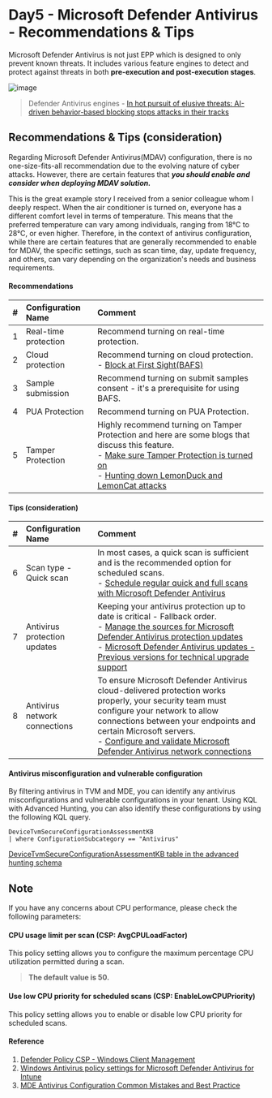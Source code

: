 # Day5 - Microsoft Defender Antivirus - Recommendations & Tips
Microsoft Defender Antivirus is not just EPP which is designed to only prevent known threats. It includes various feature engines to detect and protect against threats in both **pre-execution and post-execution stages**.

![image](https://github.com/LearningKijo/SecurityResearcher-Note/assets/120234772/da052b9d-cf65-47da-9727-eff144aff868)
> Defender Antivirus engines - [In hot pursuit of elusive threats: AI-driven behavior-based blocking stops attacks in their tracks](https://www.microsoft.com/en-us/security/blog/2019/10/08/in-hot-pursuit-of-elusive-threats-ai-driven-behavior-based-blocking-stops-attacks-in-their-tracks/) 

## Recommendations & Tips (consideration)
Regarding Microsoft Defender Antivirus(MDAV) configuration, there is no one-size-fits-all recommendation due to the evolving nature of cyber attacks. 
However, there are certain features that ***you should enable and consider when deploying MDAV solution.***

This is the great example story I received from a senior colleague whom I deeply respect. When the air conditioner is turned on, everyone has a different comfort level in terms of temperature. This means that the preferred temperature can vary among individuals, ranging from 18°C to 28°C, or even higher. Therefore, in the context of antivirus configuration, while there are certain features that are generally recommended to enable for MDAV, the specific settings, such as scan time, day, update frequency, and others, can vary depending on the organization's needs and business requirements.

#### Recommendations
| # | Configuration Name | Comment |
| :-- | :-- | :-- | 
| 1 | Real-time protection | Recommend turning on real-time protection. |
| 2 | Cloud protection | Recommend turning on cloud protection. <br> - [Block at First Sight(BAFS)](https://learn.microsoft.com/en-us/microsoft-365/security/defender-endpoint/configure-block-at-first-sight-microsoft-defender-antivirus?view=o365-worldwide) |
| 3 | Sample submission | Recommend turning on submit samples consent - it's a prerequisite for using BAFS. |
| 4 | PUA Protection | Recommend turning on PUA Protection.
| 5 | Tamper Protection | Highly recommend turning on Tamper Protection and here are some blogs that discuss this feature. <br> - [Make sure Tamper Protection is turned on](https://techcommunity.microsoft.com/t5/microsoft-defender-for-endpoint/make-sure-tamper-protection-is-turned-on/ba-p/2695568) <br> - [Hunting down LemonDuck and LemonCat attacks](https://www.microsoft.com/en-us/security/blog/2021/07/29/when-coin-miners-evolve-part-2-hunting-down-lemonduck-and-lemoncat-attacks/) |

#### Tips (consideration)
| # | Configuration Name | Comment |
| :-- | :-- | :-- | 
| 6 | Scan type - Quick scan | In most cases, a quick scan is sufficient and is the recommended option for scheduled scans. <br> - [Schedule regular quick and full scans with Microsoft Defender Antivirus](https://learn.microsoft.com/en-us/microsoft-365/security/defender-endpoint/schedule-antivirus-scans?view=o365-worldwide)|
| 7 | Antivirus protection updates |Keeping your antivirus protection up to date is critical - Fallback order. <br> - [Manage the sources for Microsoft Defender Antivirus protection updates](https://learn.microsoft.com/en-us/microsoft-365/security/defender-endpoint/manage-protection-updates-microsoft-defender-antivirus?view=o365-worldwide)<br> - [Microsoft Defender Antivirus updates - Previous versions for technical upgrade support](https://learn.microsoft.com/en-us/microsoft-365/security/defender-endpoint/msda-updates-previous-versions-technical-upgrade-support?view=o365-worldwide) |
| 8 | Antivirus network connections | To ensure Microsoft Defender Antivirus cloud-delivered protection works properly, your security team must configure your network to allow connections between your endpoints and certain Microsoft servers. <br> - [Configure and validate Microsoft Defender Antivirus network connections](https://learn.microsoft.com/en-us/microsoft-365/security/defender-endpoint/configure-network-connections-microsoft-defender-antivirus?view=o365-worldwide) | 

#### Antivirus misconfiguration and vulnerable configuration
By filtering antivirus in TVM and MDE, you can identify any antivirus misconfigurations and vulnerable configurations in your tenant. 
Using KQL with Advanced Hunting, you can also identify these configurations by using the following KQL query.

```kql
DeviceTvmSecureConfigurationAssessmentKB
| where ConfigurationSubcategory == "Antivirus"
```
[DeviceTvmSecureConfigurationAssessmentKB table in the advanced hunting schema](https://learn.microsoft.com/en-us/microsoft-365/security/defender/advanced-hunting-devicetvmsecureconfigurationassessmentkb-table?view=o365-worldwide)

## Note
If you have any concerns about CPU performance, please check the following parameters:
 
#### CPU usage limit per scan (CSP: AvgCPULoadFactor) <br>
This policy setting allows you to configure the maximum percentage CPU utilization permitted during a scan. 
> **The default value is 50.**
#### Use low CPU priority for scheduled scans (CSP: EnableLowCPUPriority)
This policy setting allows you to enable or disable low CPU priority for scheduled scans.


#### Reference
1. [Defender Policy CSP - Windows Client Management](https://learn.microsoft.com/en-us/windows/client-management/mdm/policy-csp-defender?WT.mc_id=Portal-fx)
2. [Windows Antivirus policy settings for Microsoft Defender Antivirus for Intune](https://learn.microsoft.com/en-us/mem/intune/protect/antivirus-microsoft-defender-settings-windows)
3. [MDE Antivirus Configuration Common Mistakes and Best Practice](https://techcommunity.microsoft.com/t5/core-infrastructure-and-security/mde-antivirus-configuration-common-mistakes-and-best-practice/ba-p/2127405)


